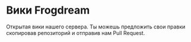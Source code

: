 # Вики Frogdream
Открытая вики нашего сервера. Ты можешь предложить свои правки скопировав репозиторий и отправив нам Pull Request.
